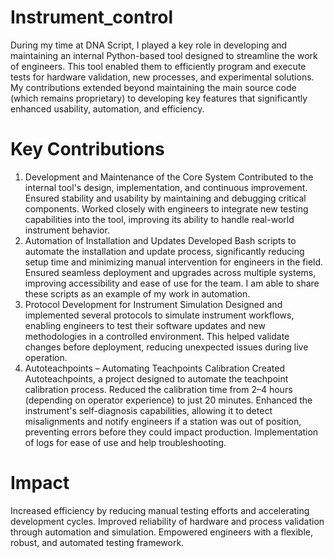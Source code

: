 # Instrument_control
During my time at DNA Script, I played a key role in developing and maintaining an internal Python-based
tool designed to streamline the work of engineers. This tool enabled them to efficiently program and execute
tests for hardware validation, new processes, and experimental solutions. My contributions extended beyond 
maintaining the main source code (which remains proprietary) to developing key features that significantly 
enhanced usability, automation, and efficiency.

# Key Contributions
1. Development and Maintenance of the Core System
  Contributed to the internal tool's design, implementation, and continuous improvement.
  Ensured stability and usability by maintaining and debugging critical components.
  Worked closely with engineers to integrate new testing capabilities into the tool, improving its ability to handle real-world instrument behavior.
2. Automation of Installation and Updates
  Developed Bash scripts to automate the installation and update process, significantly reducing setup time and minimizing manual intervention for engineers in the field.
  Ensured seamless deployment and upgrades across multiple systems, improving accessibility and ease of use for the team.
  I am able to share these scripts as an example of my work in automation.
3. Protocol Development for Instrument Simulation
  Designed and implemented several protocols to simulate instrument workflows, enabling engineers to test their software updates and new methodologies in a controlled environment.
  This helped validate changes before deployment, reducing unexpected issues during live operation.
4. Autoteachpoints – Automating Teachpoints Calibration
  Created Autoteachpoints, a project designed to automate the teachpoint calibration process.
  Reduced the calibration time from 2–4 hours (depending on operator experience) to just 20 minutes.
  Enhanced the instrument's self-diagnosis capabilities, allowing it to detect misalignments and notify engineers if a station was out of position, preventing errors before they could impact production.
  Implementation of logs for ease of use and help troubleshooting.

# Impact
  Increased efficiency by reducing manual testing efforts and accelerating development cycles.
  Improved reliability of hardware and process validation through automation and simulation.
  Empowered engineers with a flexible, robust, and automated testing framework.

